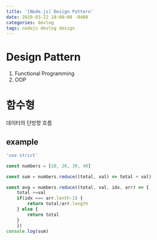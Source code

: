 ```yaml
---
title: '[Node.js] Design Pattern'
date: 2020-03-22 18:00:00 -0400
categories: devlog
tags: nodejs devlog design
---
```


# Design Pattern

1. Functional Programming
2. OOP

# 함수형
데이터의 단방향 흐름

## example
```javascript
'use strict'

const numbers = [10, 20, 30, 40]

const sum = numbers.reduce((total, val) => total + val)

const avg = numbers.reduce((total, val, idx, arr) => {
    total +=val
    if(idx === arr.lenth-1) {
        return total/arr.length
    } else {
        return total
    }
    })
console.log(sum)
```